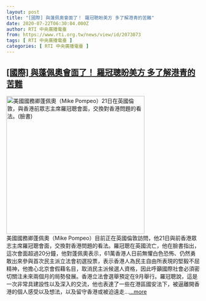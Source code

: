 ```yaml
---
layout: post
title: "[國際] 與蓬佩奧會面了！ 羅冠聰盼美方 多了解港青的苦難"
date: 2020-07-22T06:30:04.000Z
author: RTI 中央廣播電臺
from: https://www.rti.org.tw/news/view/id/2073073
tags: [ RTI 中央廣播電臺 ]
categories: [ RTI 中央廣播電臺 ]
---
```

<!--1595399404000-->
[[國際] 與蓬佩奧會面了！ 羅冠聰盼美方 多了解港青的苦難](https://www.rti.org.tw/news/view/id/2073073)
------

<div>
<img src="https://static.rti.org.tw/assets/thumbnails/2020/07/22/610990f944f5adbae185a5d66190d70f.jpg" width="360" alt="美國國務卿蓬佩奧（Mike Pompeo）21日在英國倫敦，與香港前眾志主席羅冠聰會面，交換對香港問題的看法。(臉書)" title="美國國務卿蓬佩奧（Mike Pompeo）21日在英國倫敦，與香港前眾志主席羅冠聰會面，交換對香港問題的看法。(臉書)"><br>美國國務卿蓬佩奧（Mike Pompeo）目前正在英國倫敦訪問，他21日與前香港眾志主席羅冠聰會面，交換對香港問題的看法。羅冠聰在英國流亡，他在臉書指出，這次會面超過20分鐘，他對蓬佩奧表示，61萬香港人日前無懼白色恐怖、仍然勇敢出來參與首次民主派立法會初選投票，表示香港人為民主自由所表現的堅毅不屈精神，他擔心北京會假藉名目，取消民主派候選人資格，因此呼籲國際社會必須密切關注未來兩個月的局勢發展。香港立法會選舉預定在9月舉行。羅冠聰說，這是一次非常具建設性以及深入的交流，他也表達了一些在港區國安法下，被逼離開香港的個人感受以及想法，以及留守香港或被迫遠走...<a target="_blank" href="https://www.rti.org.tw/news/view/id/2073073">...more</a>
</div>
